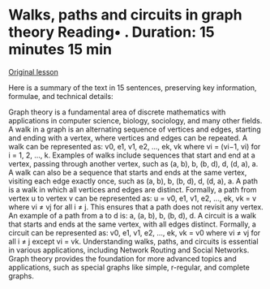 # Walks, paths and circuits in graph theory Reading• . Duration: 15 minutes 15 min

[Original lesson](https://www.coursera.org/learn/uol-discrete-mathematics/supplement/7cUix/walks-paths-and-circuits-in-graph-theory)

Here is a summary of the text in 15 sentences, preserving key information, formulae, and technical details:

Graph theory is a fundamental area of discrete mathematics with applications in computer science, biology, sociology, and many other fields. A walk in a graph is an alternating sequence of vertices and edges, starting and ending with a vertex, where vertices and edges can be repeated. A walk can be represented as: v0, e1, v1, e2, ..., ek, vk where vi = (vi−1, vi) for i = 1, 2, ..., k. Examples of walks include sequences that start and end at a vertex, passing through another vertex, such as (a, b), b, (b, d), d, (d, a), a. A walk can also be a sequence that starts and ends at the same vertex, visiting each edge exactly once, such as (a, b), b, (b, d), d, (d, a), a. A path is a walk in which all vertices and edges are distinct. Formally, a path from vertex u to vertex v can be represented as: u = v0, e1, v1, e2, ..., ek, vk = v where vi ≠ vj for all i ≠ j. This ensures that a path does not revisit any vertex. An example of a path from a to d is: a, (a, b), b, (b, d), d. A circuit is a walk that starts and ends at the same vertex, with all edges distinct. Formally, a circuit can be represented as: v0, e1, v1, e2, ..., ek, vk = v0 where vi ≠ vj for all i ≠ j except vi = vk. Understanding walks, paths, and circuits is essential in various applications, including Network Routing and Social Networks. Graph theory provides the foundation for more advanced topics and applications, such as special graphs like simple, r-regular, and complete graphs.

